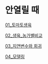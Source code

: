 # 안열릴 때
[01_토마토생육][토마토생육]

[토마토생육]:https://nbviewer.jupyter.org/github/meucham11/nong_intern/blob/main/토마토/1819/01_토마토생육.ipynb

[02_생육_농가별비교][생육_농가별비교]

[생육_농가별비교]:https://nbviewer.jupyter.org/github/meucham11/nong_intern/blob/main/%ED%86%A0%EB%A7%88%ED%86%A0/02_%EC%83%9D%EC%9C%A1_%EB%86%8D%EA%B0%80%EB%B3%84%EB%B9%84%EA%B5%90.ipynb

[03_지연변수와 회귀][지연변수와 회귀]

[지연변수와 회귀]:https://nbviewer.jupyter.org/github/meucham11/nong_intern/blob/main/%ED%86%A0%EB%A7%88%ED%86%A0/03_%EC%A7%80%EC%97%B0%EB%B3%80%EC%88%98%EC%99%80%20%ED%9A%8C%EA%B7%80.ipynb

[04_모델링][모델링]

[모델링]:https://nbviewer.jupyter.org/github/meucham11/nong_intern/blob/main/04_%EB%AA%A8%EB%8D%B8%EB%A7%81.ipynb



